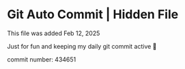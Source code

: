 # Git Auto Commit | Hidden File

This file was added Feb 12, 2025

Just for fun and keeping my daily git commit active 🤪

commit number: 434651
